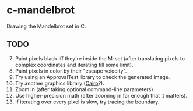 # c-mandelbrot

Drawing the Mandelbrot set in C.

## TODO

7. Paint pixels black iff they're inside the M-set (after translating
   pixels to complex coordinates and iterating till some limit).
7. Paint pixels in color by their "escape velocity".
7. Try using an ApprovalTest library to check the generated image.
7. Try another graphics library
   ([Cairo](https://www.cairographics.org/FAQ/#minimal_C_program)?).
7. Zoom in (after taking optional command-line parameters)
7. Use higher-precision math (after zooming in far enough that it matters).
7. If iterating over every pixel is slow, try tracing the boundary.
